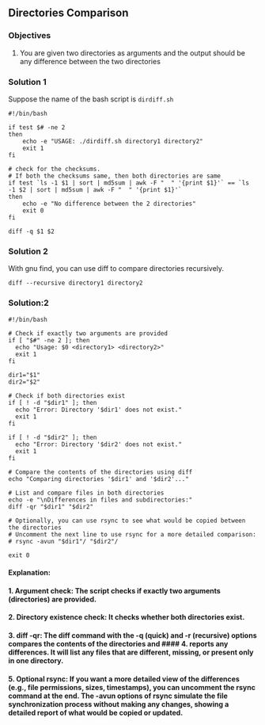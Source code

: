 ## Directories Comparison

### Objectives

1. You are given two directories as arguments and the output should be any difference between the two directories
### Solution 1

Suppose the name of the bash script is ```dirdiff.sh```

```
#!/bin/bash

if test $# -ne 2
then
	echo -e "USAGE: ./dirdiff.sh directory1 directory2"
	exit 1
fi

# check for the checksums. 
# If both the checksums same, then both directories are same
if test `ls -1 $1 | sort | md5sum | awk -F "  " '{print $1}'` == `ls -1 $2 | sort | md5sum | awk -F "  " '{print $1}'`
then
	echo -e "No difference between the 2 directories"
	exit 0
fi

diff -q $1 $2
```

### Solution 2

With gnu find, you can use diff to compare directories recursively.

```shell
diff --recursive directory1 directory2
```




### Solution:2
```
#!/bin/bash

# Check if exactly two arguments are provided
if [ "$#" -ne 2 ]; then
  echo "Usage: $0 <directory1> <directory2>"
  exit 1
fi

dir1="$1"
dir2="$2"

# Check if both directories exist
if [ ! -d "$dir1" ]; then
  echo "Error: Directory '$dir1' does not exist."
  exit 1
fi

if [ ! -d "$dir2" ]; then
  echo "Error: Directory '$dir2' does not exist."
  exit 1
fi

# Compare the contents of the directories using diff
echo "Comparing directories '$dir1' and '$dir2'..."

# List and compare files in both directories
echo -e "\nDifferences in files and subdirectories:"
diff -qr "$dir1" "$dir2"

# Optionally, you can use rsync to see what would be copied between the directories
# Uncomment the next line to use rsync for a more detailed comparison:
# rsync -avun "$dir1"/ "$dir2"/

exit 0

```

#### Explanation:
#### 1. Argument check: The script checks if exactly two arguments (directories) are provided.
#### 2. Directory existence check: It checks whether both directories exist.
#### 3. diff -qr: The diff command with the -q (quick) and -r (recursive) options compares the contents of the directories and #### 4. reports any differences. It will list any files that are different, missing, or present only in one directory.
#### 5. Optional rsync: If you want a more detailed view of the differences (e.g., file permissions, sizes, timestamps), you can uncomment the rsync command at the end. The -avun options of rsync simulate the file synchronization process without making any changes, showing a detailed report of what would be copied or updated.